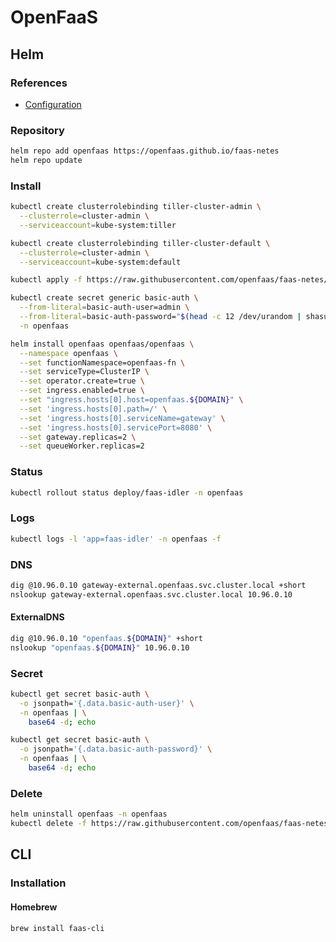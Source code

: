 # OpenFaaS

<!--
https://artifacthub.io/packages/helm/openfaas/kafka-connector
-->

## Helm

### References

- [Configuration](https://github.com/openfaas/faas-netes/tree/master/chart/openfaas#configuration)

### Repository

```sh
helm repo add openfaas https://openfaas.github.io/faas-netes
helm repo update
```

### Install

```sh
kubectl create clusterrolebinding tiller-cluster-admin \
  --clusterrole=cluster-admin \
  --serviceaccount=kube-system:tiller

kubectl create clusterrolebinding tiller-cluster-default \
  --clusterrole=cluster-admin \
  --serviceaccount=kube-system:default
```

```sh
kubectl apply -f https://raw.githubusercontent.com/openfaas/faas-netes/master/namespaces.yml
```

```sh
kubectl create secret generic basic-auth \
  --from-literal=basic-auth-user=admin \
  --from-literal=basic-auth-password="$(head -c 12 /dev/urandom | shasum | cut -d ' ' -f 1)" \
  -n openfaas
```

```sh
helm install openfaas openfaas/openfaas \
  --namespace openfaas \
  --set functionNamespace=openfaas-fn \
  --set serviceType=ClusterIP \
  --set operator.create=true \
  --set ingress.enabled=true \
  --set "ingress.hosts[0].host=openfaas.${DOMAIN}" \
  --set 'ingress.hosts[0].path=/' \
  --set 'ingress.hosts[0].serviceName=gateway' \
  --set 'ingress.hosts[0].servicePort=8080' \
  --set gateway.replicas=2 \
  --set queueWorker.replicas=2
```

### Status

```sh
kubectl rollout status deploy/faas-idler -n openfaas
```

### Logs

```sh
kubectl logs -l 'app=faas-idler' -n openfaas -f
```

### DNS

```sh
dig @10.96.0.10 gateway-external.openfaas.svc.cluster.local +short
nslookup gateway-external.openfaas.svc.cluster.local 10.96.0.10
```

#### ExternalDNS

```sh
dig @10.96.0.10 "openfaas.${DOMAIN}" +short
nslookup "openfaas.${DOMAIN}" 10.96.0.10
```

### Secret

```sh
kubectl get secret basic-auth \
  -o jsonpath='{.data.basic-auth-user}' \
  -n openfaas | \
    base64 -d; echo

kubectl get secret basic-auth \
  -o jsonpath='{.data.basic-auth-password}' \
  -n openfaas | \
    base64 -d; echo
```

### Delete

```sh
helm uninstall openfaas -n openfaas
kubectl delete -f https://raw.githubusercontent.com/openfaas/faas-netes/master/namespaces.yml
```

## CLI

### Installation

#### Homebrew

```sh
brew install faas-cli
```
